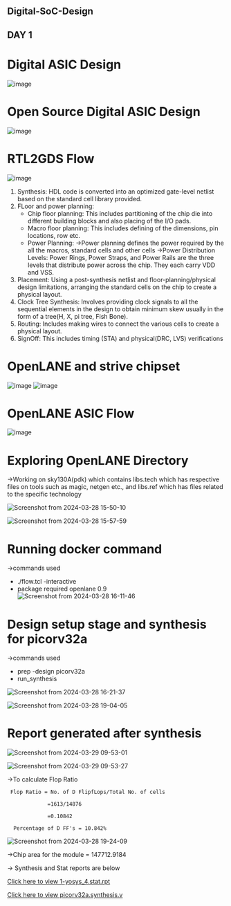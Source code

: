 ## Digital-SoC-Design
## DAY 1
 # Digital ASIC Design

![image](https://github.com/ABHIMR1502/Digital-SoC-Design/assets/79500348/bf20d9f7-0c33-447f-93c4-48d780fd91a4)

# Open Source Digital ASIC Design
![image](https://github.com/ABHIMR1502/Digital-SoC-Design/assets/79500348/334cdb8a-7d5d-4695-b962-22ffa7c1aa71)

#  RTL2GDS Flow
![image](https://github.com/ABHIMR1502/Digital-SoC-Design/assets/79500348/4e966e81-3d32-41c2-8eb4-90b090d7682b)
1. Synthesis: HDL code is converted into an optimized gate-level netlist based on the standard cell library provided.
2. FLoor and power planning:
   * Chip floor planning: This includes partitioning of the chip die into different building blocks and also placing of the I/O pads.
   * Macro floor planning: This includes defining of the dimensions, pin locations, row etc.
   * Power Planning: ->Power planning defines the power required by the all the macros, standard cells and other cells 
                     ->Power Distribution Levels: Power Rings, Power Straps, and Power Rails are the three levels that 
                       distribute power across the chip. They each carry VDD and VSS.
3. Placement: Using a post-synthesis netlist and floor-planning/physical design limitations, arranging the standard cells on the chip to create a 
              physical layout.
4. Clock Tree Synthesis: Involves providing clock signals to all the sequential elements in the design to obtain minimum skew usually in the form of a 
                         tree(H, X, pi tree, Fish Bone).
5. Routing:  Includes making wires to connect the various cells to create a physical layout.
6. SignOff: This includes timing (STA) and physical(DRC, LVS) verifications

# OpenLANE and strive chipset
![image](https://github.com/ABHIMR1502/Digital-SoC-Design/assets/79500348/d2e51da5-aac9-40ed-85a0-ba3663614956)
![image](https://github.com/ABHIMR1502/Digital-SoC-Design/assets/79500348/99207e59-6973-4cbd-b8b3-be26df3393f5)

 # OpenLANE ASIC Flow
![image](https://github.com/ABHIMR1502/Digital-SoC-Design/assets/79500348/19f4b185-4152-44ab-b992-02a731bbe687)


# Exploring OpenLANE Directory 

->Working on sky130A(pdk) which contains libs.tech which has respective files on tools such as magic, netgen etc., and libs.ref which has files related to the specific 
  technology
  
![Screenshot from 2024-03-28 15-50-10](https://github.com/ABHIMR1502/Digital-SoC-Design/assets/79500348/27b7f093-f17b-4fc9-953c-6a5e3be6de1c)

![Screenshot from 2024-03-28 15-57-59](https://github.com/ABHIMR1502/Digital-SoC-Design/assets/79500348/5ea82939-c422-423f-827d-21d5b841a191)

# Running docker command

->commands used
   * ./flow.tcl -interactive
   * package required openlane 0.9
![Screenshot from 2024-03-28 16-11-46](https://github.com/ABHIMR1502/Digital-SoC-Design/assets/79500348/e8dc3af2-2f64-4fc6-ba19-3afef91ea990)

# Design setup stage and synthesis for picorv32a

->commands used

   * prep -design picorv32a
   * run_synthesis

![Screenshot from 2024-03-28 16-21-37](https://github.com/ABHIMR1502/Digital-SoC-Design/assets/79500348/e25bbf9f-5830-4d98-a669-fb2883a28669)

![Screenshot from 2024-03-28 19-04-05](https://github.com/ABHIMR1502/Digital-SoC-Design/assets/79500348/90e02a19-ad17-4063-943d-3081743cf160)
# Report generated after synthesis

![Screenshot from 2024-03-29 09-53-01](https://github.com/ABHIMR1502/Digital-SoC-Design/assets/79500348/41829e1f-2cbc-4763-9ff8-eb4b8c68f678)

![Screenshot from 2024-03-29 09-53-27](https://github.com/ABHIMR1502/Digital-SoC-Design/assets/79500348/918b6e2b-a186-41fb-b1ee-7dba997e9b3d)

->To calculate Flop Ratio

     Flop Ratio = No. of D FlipfLops/Total No. of cells

                 =1613/14876

                 =0.10842

      Percentage of D FF's = 10.842%

![Screenshot from 2024-03-28 19-24-09](https://github.com/ABHIMR1502/Digital-SoC-Design/assets/79500348/86430ad5-092f-499d-b5f8-53d6aad2c045)

->Chip area for the module = 147712.9184

-> Synthesis and Stat reports are below

   [Click here to view 1-yosys_4.stat.rpt](https://github.com/ABHIMR1502/Digital-SoC-Design/blob/main/DAY1/1-yosys_4.stat.rpt)
   
   [Click here to view picorv32a.synthesis.v](https://github.com/ABHIMR1502/Digital-SoC-Design/blob/main/DAY1/picorv32a.synthesis.v)
